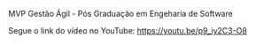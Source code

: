 MVP Gestão Ágil - Pós Graduação em Engeharia de Software

Segue o link do vídeo no YouTube: https://youtu.be/p9_iy2C3-O8
